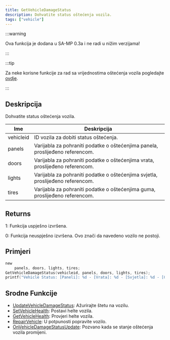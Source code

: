 ```yaml
---
title: GetVehicleDamageStatus
description: Dohvatite status oštećenja vozila.
tags: ["vehicle"]
---
```


:::warning

Ova funkcija je dodana u SA-MP 0.3a i ne radi u nižim verzijama!

:::

:::tip

Za neke korisne funkcije za rad sa vrijednostima oštećenja vozila pogledajte [ovdje](../resources/damagestatus).

:::

## Deskripcija

Dohvatite status oštećenja vozila.

| Ime       | Deskripcija                                                                    |
| --------- | ------------------------------------------------------------------------------ |
| vehicleid | ID vozila za dobiti status oštećenja.                                          |
| panels    | Varijabla za pohraniti podatke o oštećenjima panela, proslijeđeno referencom.  |
| doors     | Varijabla za pohraniti podatke o oštećenjima vrata, proslijeđeno referencom.   |
| lights    | Varijabla za pohraniti podatke o oštećenjima svjetla, proslijeđeno referencom. |
| tires     | Varijabla za pohraniti podatke o oštećenjima guma, proslijeđeno referencom.    |

## Returns

1: Funkcija uspješno izvršena.

0: Funkcija neuspješno izvršena. Ovo znači da navedeno vozilo ne postoji.

## Primjeri

```c
new
    panels, doors, lights, tires;
GetVehicleDamageStatus(vehicleid, panels, doors, lights, tires);
printf("Vehicle Status: [Paneli]: %d - [Vrata]: %d - [Svjetla]: %d - [Gume]: %d", panels, doors, lights, tires);
```

## Srodne Funkcije

- [UpdateVehicleDamageStatus](UpdateVehicleDamageStatus): Ažurirajte štetu na vozilu.
- [SetVehicleHealth](SetVehicleHealth): Postavi helte vozila.
- [GetVehicleHealth](GetVehicleHealth): Provjeri helte vozila.
- [RepairVehicle](RepairVehicle): U potpunosti popravite vozilo.
- [OnVehicleDamageStatusUpdate](../callbacks/OnVehicleDamageStatusUpdate): Pozvano kada se stanje oštećenja vozila promijeni.
